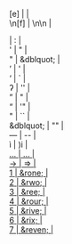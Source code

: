 <!DOCTYPE html>
[e] |           | <br>
\n[f] | \n\n          | <br>
</link><link> | </link>:<link> | <br>
' | &quot; | <br>
" | &dblquot; | <br>
&rsquo; | ' | <br>
&lsquo; | ` | <br>
&#x294; | '' | <br>
&rdquo; | " | <br>
&ldquo; | '" | <br>
&quot; | `` | <br>
&dblquot; | "" | <br>
&mdash; | -- | <br>
&igrave; | )i | <br>
<a href= | href= | <br>
&hellip; | ... | <br>
&rarr; | => | <br>
<overline>1</overline> | &rone; | <br>
<overline>2</overline> | &rwo; | <br>
<overline>3</overline> | &ree; | <br>
<overline>4</overline> | &rour; | <br>
<overline>5</overline> | &rive; | <br>
<overline>6</overline> | &rix; | <br>
<overline>7</overline> | &reven; | <br>
